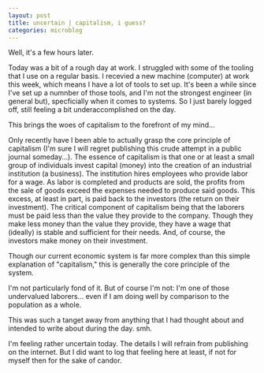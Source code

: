 ```yaml
---
layout: post
title: uncertain | capitalism, i guess?
categories: microblog
---
```


Well, it's a few hours later. 

Today was a bit of a rough day at work. I struggled with some of the tooling that I use on a regular basis. I recevied a new machine (computer) at work this week, which means I have a lot of tools to set up. It's been a while since I've set up a numnber of those tools, and I'm not the strongest engineer (in general but), specficially when it comes to systems. So I just barely logged off, still feeling a bit underaccomplished on the day. 

This brings the woes of capitalism to the forefront of my mind...

Only recently have I been able to actually grasp the core principle of capitalism (I'm sure I will regret publishing this crude attempt in a public journal someday...). The essence of capitalism is that one or at least a small group of individuals invest capital (money) into the creation of an industrial institution (a business). The institution hires employees who provide labor for a wage. As labor is completed and products are sold, the profits from the sale of goods exceed the expenses needed to produce said goods. This excess, at least in part, is paid back to the investors (the return on their investment). The critical component of capitalism being that the laborers must be paid less than the value they provide to the company. Though they make less money than the value they provide, they have a wage that (ideally) is stable and sufficient for their needs. And, of course, the investors make money on their investment.

Though our current economic system is far more complex than this simple explanation of "capitalism," this is generally the core principle of the system.

I'm not particularly fond of it. But of course I'm not: I'm one of those undervalued laborers... even if I am doing well by comparison to the population as a whole. 

This was such a tanget away from anything that I had thought about and intended to write about during the day. smh.

I'm feeling rather uncertain today. The details I will refrain from publishing on the internet. But I did want to log that feeling here at least, if not for myself then for the sake of candor.
